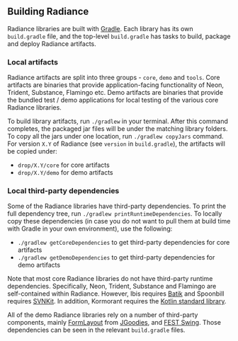 ## Building Radiance

Radiance libraries are built with [Gradle](https://docs.gradle.org/). Each library has its own `build.gradle` file, and the top-level `build.gradle` has tasks to build, package and deploy Radiance artifacts.

### Local artifacts

Radiance artifacts are split into three groups - `core`, `demo` and `tools`. Core artifacts are binaries that provide application-facing functionality of Neon, Trident, Substance, Flamingo etc. Demo artifacts are binaries that provide the bundled test / demo applications for local testing of the various core Radiance libraries.

To build library artifacts, run `./gradlew` in your terminal. After this command completes, the packaged jar files will be under the matching library folders. To copy all the jars under one location, run `./gradlew copyJars` command. For version `X.Y` of Radiance (see `version` in `build.gradle`), the artifacts will be copied under:

* `drop/X.Y/core` for core artifacts
* `drop/X.Y/demo` for demo artifacts

### Local third-party dependencies

Some of the Radiance libraries have third-party dependencies. To print the full dependency tree, run `./gradlew printRuntimeDependencies`. To locally copy these dependencies (in case you do not want to pull them at build time with Gradle in your own environment), use the following:

* `./gradlew getCoreDependencies` to get third-party dependencies for core artifacts
* `./gradlew getDemoDependencies` to get third-party dependencies for demo artifacts

Note that most core Radiance libraries do not have third-party runtime dependencies. Specifically, Neon, Trident, Substance and Flamingo are self-contained within Radiance. However, Ibis requires [Batik](https://xmlgraphics.apache.org/batik/) and Spoonbill requires [SVNKit](https://svnkit.com/). In addition, Kormorant requires the [Kotlin standard library](https://kotlinlang.org/api/latest/jvm/stdlib/index.html).

All of the demo Radiance libraries rely on a number of third-party components, mainly [FormLayout](http://www.jgoodies.com/freeware/libraries/forms/) from [JGoodies](http://www.jgoodies.com/), and [FEST Swing](https://github.com/alexruiz/fest-swing-1.x). Those dependencies can be seen in the relevant `build.gradle` files.
